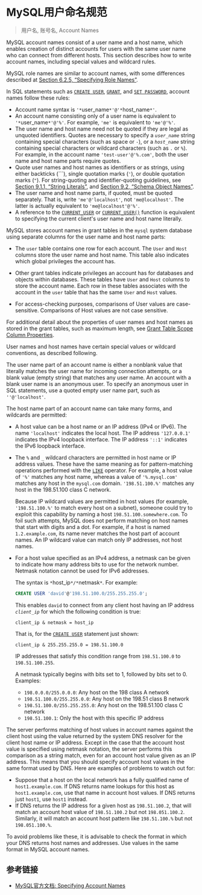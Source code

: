 # MySQL用户命名规范

> 用户名, 账号名, Account Names


MySQL account names consist of a user name and a host name, which enables creation of distinct accounts for users with the same user name who can connect from different hosts. This section describes how to write account names, including special values and wildcard rules.

MySQL role names are similar to account names, with some differences described at [Section 6.2.5, “Specifying Role Names”](https://dev.mysql.com/doc/refman/8.0/en/role-names.html).

In SQL statements such as [`CREATE USER`](https://dev.mysql.com/doc/refman/8.0/en/create-user.html), [`GRANT`](https://dev.mysql.com/doc/refman/8.0/en/grant.html), and [`SET PASSWORD`](https://dev.mysql.com/doc/refman/8.0/en/set-password.html), account names follow these rules:

- Account name syntax is `'*`user_name`*'@'*`host_name`*'`.
- An account name consisting only of a user name is equivalent to `'*`user_name`*'@'%'`. For example, `'me'` is equivalent to `'me'@'%'`.
- The user name and host name need not be quoted if they are legal as unquoted identifiers. Quotes are necessary to specify a *`user_name`* string containing special characters (such as space or `-`), or a *`host_name`* string containing special characters or wildcard characters (such as `.` or `%`). For example, in the account name `'test-user'@'%.com'`, both the user name and host name parts require quotes.
- Quote user names and host names as identifiers or as strings, using either backticks (```), single quotation marks (`'`), or double quotation marks (`"`). For string-quoting and identifier-quoting guidelines, see [Section 9.1.1, “String Literals”](https://dev.mysql.com/doc/refman/8.0/en/string-literals.html), and [Section 9.2, “Schema Object Names”](https://dev.mysql.com/doc/refman/8.0/en/identifiers.html).
- The user name and host name parts, if quoted, must be quoted separately. That is, write `'me'@'localhost'`, not `'me@localhost'`. The latter is actually equivalent to `'me@localhost'@'%'`.
- A reference to the [`CURRENT_USER`](https://dev.mysql.com/doc/refman/8.0/en/information-functions.html#function_current-user) or [`CURRENT_USER()`](https://dev.mysql.com/doc/refman/8.0/en/information-functions.html#function_current-user) function is equivalent to specifying the current client's user name and host name literally.

MySQL stores account names in grant tables in the `mysql` system database using separate columns for the user name and host name parts:

- The `user` table contains one row for each account. The `User` and `Host` columns store the user name and host name. This table also indicates which global privileges the account has.

- Other grant tables indicate privileges an account has for databases and objects within databases. These tables have `User` and `Host` columns to store the account name. Each row in these tables associates with the account in the `user` table that has the same `User` and `Host` values.

- For access-checking purposes, comparisons of User values are case-sensitive. Comparisons of Host values are not case sensitive.





For additional detail about the properties of user names and host names as stored in the grant tables, such as maximum length, see [Grant Table Scope Column Properties](https://dev.mysql.com/doc/refman/8.0/en/grant-tables.html#grant-tables-scope-column-properties).

User names and host names have certain special values or wildcard conventions, as described following.

The user name part of an account name is either a nonblank value that literally matches the user name for incoming connection attempts, or a blank value (empty string) that matches any user name. An account with a blank user name is an anonymous user. To specify an anonymous user in SQL statements, use a quoted empty user name part, such as `''@'localhost'`.

The host name part of an account name can take many forms, and wildcards are permitted:

- A host value can be a host name or an IP address (IPv4 or IPv6). The name `'localhost'` indicates the local host. The IP address `'127.0.0.1'` indicates the IPv4 loopback interface. The IP address `'::1'` indicates the IPv6 loopback interface.

- The `%` and `_` wildcard characters are permitted in host name or IP address values. These have the same meaning as for pattern-matching operations performed with the [`LIKE`](https://dev.mysql.com/doc/refman/8.0/en/string-comparison-functions.html#operator_like) operator. For example, a host value of `'%'` matches any host name, whereas a value of `'%.mysql.com'` matches any host in the `mysql.com` domain. `'198.51.100.%'` matches any host in the 198.51.100 class C network.

  Because IP wildcard values are permitted in host values (for example, `'198.51.100.%'` to match every host on a subnet), someone could try to exploit this capability by naming a host `198.51.100.somewhere.com`. To foil such attempts, MySQL does not perform matching on host names that start with digits and a dot. For example, if a host is named `1.2.example.com`, its name never matches the host part of account names. An IP wildcard value can match only IP addresses, not host names.

- For a host value specified as an IPv4 address, a netmask can be given to indicate how many address bits to use for the network number. Netmask notation cannot be used for IPv6 addresses.

  The syntax is `*`host_ip`*/*`netmask`*`. For example:

  ```sql
  CREATE USER 'david'@'198.51.100.0/255.255.255.0';
  ```

  This enables `david` to connect from any client host having an IP address *`client_ip`* for which the following condition is true:

  ```clike
  client_ip & netmask = host_ip
  ```

  That is, for the [`CREATE USER`](https://dev.mysql.com/doc/refman/8.0/en/create-user.html) statement just shown:

  ```clike
  client_ip & 255.255.255.0 = 198.51.100.0
  ```

  IP addresses that satisfy this condition range from `198.51.100.0` to `198.51.100.255`.

  A netmask typically begins with bits set to 1, followed by bits set to 0. Examples:

  - `198.0.0.0/255.0.0.0`: Any host on the 198 class A network
  - `198.51.100.0/255.255.0.0`: Any host on the 198.51 class B network
  - `198.51.100.0/255.255.255.0`: Any host on the 198.51.100 class C network
  - `198.51.100.1`: Only the host with this specific IP address

The server performs matching of host values in account names against the client host using the value returned by the system DNS resolver for the client host name or IP address. Except in the case that the account host value is specified using netmask notation, the server performs this comparison as a string match, even for an account host value given as an IP address. This means that you should specify account host values in the same format used by DNS. Here are examples of problems to watch out for:

- Suppose that a host on the local network has a fully qualified name of `host1.example.com`. If DNS returns name lookups for this host as `host1.example.com`, use that name in account host values. If DNS returns just `host1`, use `host1` instead.
- If DNS returns the IP address for a given host as `198.51.100.2`, that will match an account host value of `198.51.100.2` but not `198.051.100.2`. Similarly, it will match an account host pattern like `198.51.100.%` but not `198.051.100.%`.

To avoid problems like these, it is advisable to check the format in which your DNS returns host names and addresses. Use values in the same format in MySQL account names.






## 参考链接

- [MySQL官方文档: Specifying Account Names](https://dev.mysql.com/doc/refman/8.0/en/account-names.html)
